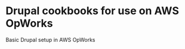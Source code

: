 Drupal cookbooks for use on AWS OpWorks
==============================

Basic Drupal setup in AWS OpWorks
